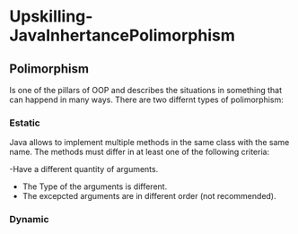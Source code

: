 # Upskilling-JavaInhertancePolimorphism

## Polimorphism

Is one of the pillars of OOP and describes the situations in something that can happend in many ways.
There are two differnt types of polimorphism:

### Estatic 
Java allows to implement multiple methods in the same class with the same name. The methods must differ in at least one of the following criteria:

-Have a different quantity of arguments.
- The Type of the arguments is different.
- The excepcted arguments are in different order (not recommended).


### Dynamic
